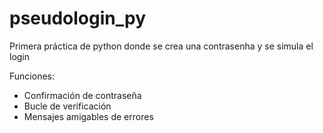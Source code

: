 # pseudologin_py
Primera práctica de python donde se crea una contrasenha y se simula el login

Funciones:
- Confirmación de contraseña
- Bucle de verificación
- Mensajes amigables de errores
